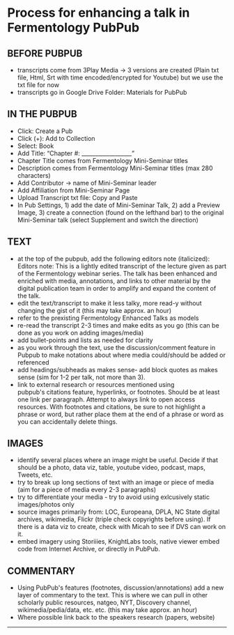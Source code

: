 Process for enhancing a talk in Fermentology PubPub
===
BEFORE PUBPUB
---
- transcripts come from 3Play Media → 3 versions are created (Plain txt file, Html, Srt with time encoded/encrypted for Youtube) but we use the txt file for now
- transcripts go in Google Drive Folder: Materials for PubPub

IN THE PUBPUB
---
- Click: Create a Pub 
- Click (+): Add to Collection
- Select: Book
- Add Title: “Chapter #: __________________”
- Chapter Title comes from Fermentology Mini-Seminar titles
- Description comes from Fermentology Mini-Seminar titles (max 280 characters)
- Add Contributor → name of Mini-Seminar leader
- Add Affiliation from Mini-Seminar Page
- Upload Transcript txt file: Copy and Paste
- In Pub Settings, 1) add the date of Mini-Seminar Talk, 2) add a Preview Image, 3) create a connection (found on the lefthand bar) to the original Mini-Seminar talk (select Supplement and switch the direction)

TEXT
---
- at the top of the pubpub, add the following editors note (italicized): Editors note: This is a lightly edited transcript of the lecture given as part of the Fermentology webinar series. The talk has been enhanced and enriched with media, annotations, and links to other material by the digital publication team in order to amplify and expand the content of the talk.
- edit the text/transcript to make it less talky, more read-y without changing the gist of it (this may take approx. an hour)
- refer to the prexisting Fermentology Enhanced Talks as models 
- re-read the transcript 2-3 times and make edits as you go (this can be done as you work on adding images/media)
- add bullet-points and lists as needed for clarity 
- as you work through the text, use the discussion/comment feature in Pubpub to make notations about where media could/should be added or referenced
- add headings/subheads as makes sense- add block quotes as makes sense (sim for 1-2 per talk, not more than 3). 
- link to external research or resources mentioned using pubpub's citations feature, hyperlinks, or footnotes. Should be at least one link per paragraph. Attempt to always link to open access resources. With footnotes and citations, be sure to not highlight a phrase or word, but rather place them at the end of a phrase or word as you can accidentally delete things.

IMAGES
---
- identify several places where an image might be useful. Decide if that should be a photo, data viz, table, youtube video, podcast, maps, Tweets, etc. 
- try to break up long sections of text with an image or piece of media (aim for a piece of media every 2-3 paragraphs)
- try to differentiate your media - try to avoid using exlcusively static images/photos only
- source images primarily from: LOC, Europeana, DPLA, NC State digital archives, wikimedia, Flickr (triple check copyrights before using). If there is a data viz to create, check with Micah to see if DVS can work on it. 
- embed imagery using Storiiies, KnightLabs tools, native viewer embed code from Internet Archive, or directly in PubPub. 

COMMENTARY
---
- Using PubPub's features (footnotes, discussion/annotations) add a new layer of commentary to the text. This is where we can pull in other scholarly public resources, natgeo, NYT, Discovery channel, wikimedia/pedia/data, etc. etc. (this may take approx. an hour)
- Where possible link back to the speakers research (papers, website) 
---
